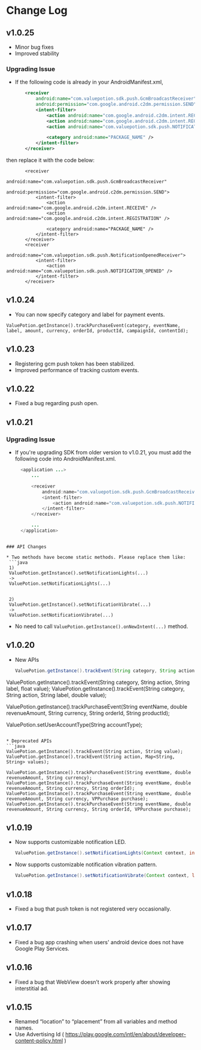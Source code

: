 # Change Log

## v1.0.25
* Minor bug fixes
* Improved stability

### Upgrading Issue
* If the following code is already in your AndroidManifest.xml,
 ```xml
        <receiver
            android:name="com.valuepotion.sdk.push.GcmBroadcastReceiver"
            android:permission="com.google.android.c2dm.permission.SEND">
            <intent-filter>
                <action android:name="com.google.android.c2dm.intent.RECEIVE" />
                <action android:name="com.google.android.c2dm.intent.REGISTRATION" />
                <action android:name="com.valuepotion.sdk.push.NOTIFICATION_OPENED" />

                <category android:name="PACKAGE_NAME" />
            </intent-filter>
        </receiver>
 ```
 then replace it with the code below:
 ```
        <receiver
            android:name="com.valuepotion.sdk.push.GcmBroadcastReceiver"
            android:permission="com.google.android.c2dm.permission.SEND">
            <intent-filter>
                <action android:name="com.google.android.c2dm.intent.RECEIVE" />
                <action android:name="com.google.android.c2dm.intent.REGISTRATION" />

                <category android:name="PACKAGE_NAME" />
            </intent-filter>
        </receiver>
        <receiver
            android:name="com.valuepotion.sdk.push.NotificationOpenedReceiver">
            <intent-filter>
                <action android:name="com.valuepotion.sdk.push.NOTIFICATION_OPENED" />
            </intent-filter>
        </receiver>
 ```

## v1.0.24
* You can now specify category and label for payment events.
```
ValuePotion.getInstance().trackPurchaseEvent(category, eventName, label, amount, currency, orderId, productId, campaignId, contentId);
```

## v1.0.23

* Registering gcm push token has been stabilized.
* Improved performance of tracking custom events.

## v1.0.22

* Fixed a bug regarding push open.

## v1.0.21

### Upgrading Issue

* If you're upgrading SDK from older version to v1.0.21, you must add the following code into AndroidManifest.xml.
  ```java
    <application ...>
        ...

        <receiver
            android:name="com.valuepotion.sdk.push.GcmBroadcastReceiver">
            <intent-filter>
                <action android:name="com.valuepotion.sdk.push.NOTIFICATION_OPENED" />
            </intent-filter>
        </receiver>

        ...
    </application>
 ```

### API Changes

* Two methods have become static methods. Please replace them like:
  ```java
  1)
  ValuePotion.getInstance().setNotificationLights(...)
  ->
  ValuePotion.setNotificationLights(...)


  2)
  ValuePotion.getInstance().setNotificationVibrate(...)
  ->
  ValuePotion.setNotificationVibrate(...)
  ```

* No need to call `ValuePotion.getInstance().onNewIntent(...)` method.

## v1.0.20
* New APIs
  ```java
  ValuePotion.getInstance().trackEvent(String category, String action, String label, int value);
ValuePotion.getInstance().trackEvent(String category, String action, String label, float value);
ValuePotion.getInstance().trackEvent(String category, String action, String label, double value);

  ValuePotion.getInstance().trackPurchaseEvent(String eventName, double revenueAmount, String currency, String orderId, String productId);
  
  ValuePotion.setUserAccountType(String accountType);
  ```

* Deprecated APIs
  ```java
  ValuePotion.getInstance().trackEvent(String action, String value);
  ValuePotion.getInstance().trackEvent(String action, Map<String, String> values);

  ValuePotion.getInstance().trackPurchaseEvent(String eventName, double revenueAmount, String currency);
  ValuePotion.getInstance().trackPurchaseEvent(String eventName, double revenueAmount, String currency, String orderId);
  ValuePotion.getInstance().trackPurchaseEvent(String eventName, double revenueAmount, String currency, VPPurchase purchase);
  ValuePotion.getInstance().trackPurchaseEvent(String eventName, double revenueAmount, String currency, String orderId, VPPurchase purchase);
  ```

## v1.0.19
* Now supports customizable notification LED.

  ```java
  ValuePotion.getInstance().setNotificationLights(Context context, int argb, int onMs, int offMs);
  ```
* Now supports customizable notification vibration pattern.

  ```java
  ValuePotion.getInstance().setNotificationVibrate(Context context, long[] pattern);
  ```

## v1.0.18
* Fixed a bug that push token is not registered very occasionally.

## v1.0.17
* Fixed a bug app crashing when users' android device does not have Google Play Services.

## v1.0.16
* Fixed a bug that WebView doesn’t work properly after showing interstitial ad.

## v1.0.15
* Renamed “location” to “placement” from all variables and method names.
* Use Advertising Id ( https://play.google.com/intl/en/about/developer-content-policy.html )
